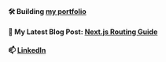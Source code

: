 #### 🛠️ Building [my portfolio](https://marcohaber.dev)
#### 📝 My Latest Blog Post: [Next.js Routing Guide](https://www.marcohaber.dev/blog/nextjs-routing)
#### 📫 [LinkedIn](https://www.linkedin.com/in/marcohaber99)
